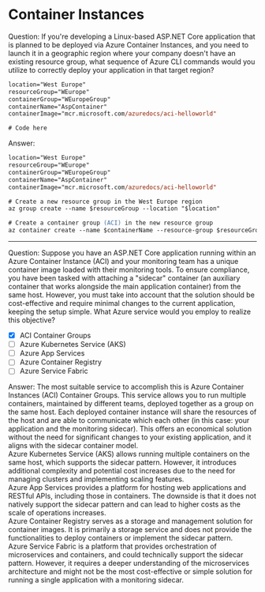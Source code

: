 # Container Instances

Question: If you're developing a Linux-based ASP.NET Core application that is planned to be deployed via Azure Container Instances, and you need to launch it in a geographic region where your company doesn't have an existing resource group, what sequence of Azure CLI commands would you utilize to correctly deploy your application in that target region?

```ps
location="West Europe"
resourceGroup="WEurope"
containerGroup="WEuropeGroup"
containerName="AspContainer"
containerImage="mcr.microsoft.com/azuredocs/aci-helloworld"

# Code here
```

Answer:

```ps
location="West Europe"
resourceGroup="WEurope"
containerGroup="WEuropeGroup"
containerName="AspContainer"
containerImage="mcr.microsoft.com/azuredocs/aci-helloworld"

# Create a new resource group in the West Europe region
az group create --name $resourceGroup --location "$location"

# Create a container group (ACI) in the new resource group
az container create --name $containerName --resource-group $resourceGroup --image $containerImage --dns-name-label $containerGroup --location $location
```

---

Question: Suppose you have an ASP.NET Core application running within an Azure Container Instance (ACI) and your monitoring team has a unique container image loaded with their monitoring tools. To ensure compliance, you have been tasked with attaching a "sidecar" container (an auxiliary container that works alongside the main application container) from the same host. However, you must take into account that the solution should be cost-effective and require minimal changes to the current application, keeping the setup simple. What Azure service would you employ to realize this objective?

- [x] ACI Container Groups
- [ ] Azure Kubernetes Service (AKS)
- [ ] Azure App Services
- [ ] Azure Container Registry
- [ ] Azure Service Fabric

Answer: The most suitable service to accomplish this is Azure Container Instances (ACI) Container Groups. This service allows you to run multiple containers, maintained by different teams, deployed together as a group on the same host. Each deployed container instance will share the resources of the host and are able to communicate which each other (in this case: your application and the monitoring sidecar). This offers an economical solution without the need for significant changes to your existing application, and it aligns with the sidecar container model.  
Azure Kubernetes Service (AKS) allows running multiple containers on the same host, which supports the sidecar pattern. However, it introduces additional complexity and potential cost increases due to the need for managing clusters and implementing scaling features.  
Azure App Services provides a platform for hosting web applications and RESTful APIs, including those in containers. The downside is that it does not natively support the sidecar pattern and can lead to higher costs as the scale of operations increases.  
Azure Container Registry serves as a storage and management solution for container images. It is primarily a storage service and does not provide the functionalities to deploy containers or implement the sidecar pattern.  
Azure Service Fabric is a platform that provides orchestration of microservices and containers, and could technically support the sidecar pattern. However, it requires a deeper understanding of the microservices architecture and might not be the most cost-effective or simple solution for running a single application with a monitoring sidecar.
